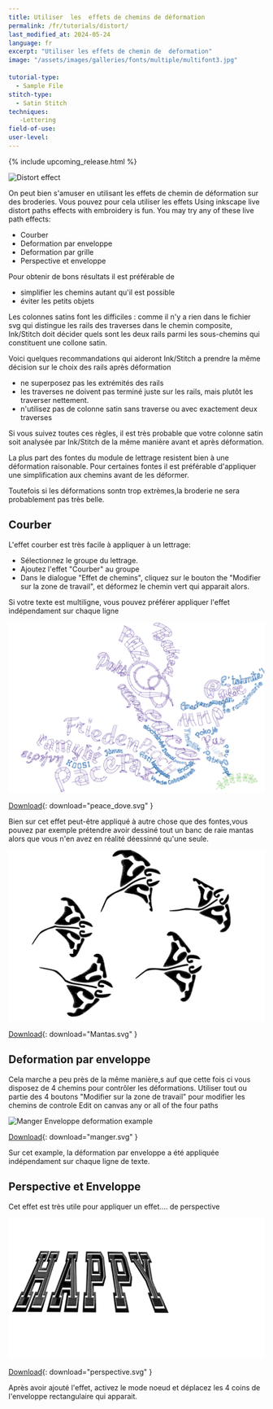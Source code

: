```yaml
---
title: Utiliser  les  effets de chemins de déformation
permalink: /fr/tutorials/distort/
last_modified_at: 2024-05-24
language: fr
excerpt: "Utiliser les effets de chemin de  deformation"
image: "/assets/images/galleries/fonts/multiple/multifont3.jpg"

tutorial-type:
  - Sample File
stitch-type: 
  - Satin Stitch
techniques:
   -Lettering
field-of-use:
user-level: 
---
```

{% include upcoming_release.html %}

![Distort effect](/assets/images/galleries/fonts/multiple/multifont3.jpg)

On  peut bien s'amuser en utilisant les effets de chemin de déformation sur des broderies. Vous pouvez pour cela utiliser les effets 
Using inkscape live distort paths effects with embroidery is fun. You may try any  of these live path effects: 

* Courber
* Deformation par enveloppe
* Deformation par grille
* Perspective et enveloppe

Pour obtenir de bons résultats il est préférable  de 
* simplifier les chemins  autant qu'il est possible
* éviter  les petits objets

Les  colonnes satins font  les  difficiles : comme il n'y a rien dans le fichier svg qui distingue les rails des 
traverses dans le chemin composite, Ink/Stitch doit décider quels sont les deux rails parmi les  sous-chemins qui constituent 
une collone satin.

Voici quelques recommandations  qui aideront Ink/Stitch a prendre la même décision sur le choix des  rails après déformation 


- ne superposez pas  les extrémités des rails
- les traverses  ne doivent  pas terminé   juste  sur les rails, mais plutôt les traverser nettement.
- n'utilisez pas de  colonne  satin sans traverse ou avec exactement deux traverses

Si vous suivez  toutes ces  règles, il est très probable que votre colonne satin soit analysée par Ink/Stitch  de la même
manière avant et après déformation.

La plus part des fontes du module de lettrage resistent bien à une déformation raisonable. Pour certaines fontes il est
préférable d'appliquer une simplification aux chemins avant de les déformer.

Toutefois si  les déformations  sontn trop extrèmes,la broderie ne sera probablement pas très belle.



## Courber

L'effet courber est très facile à appliquer à un lettrage:

* Sélectionnez le groupe du lettrage. 
* Ajoutez l'effet "Courber" au groupe
* Dans le dialogue "Effet de chemins", cliquez sur le bouton the "Modifier sur la zone de travail",
et déformez le chemin vert qui apparait alors.


Si votre texte est multiligne, vous pouvez préférer appliquer l'effet indépendament sur chaque ligne
 
![Lettering Bend Example](/assets/images/tutorials/distort/peace_dove.svg)

[Download](/assets/images/tutorials/distort/peace_dove.svg){: download="peace_dove.svg" }

Bien sur cet effet peut-être appliqué à autre chose que des fontes,vous pouvez par  exemple prétendre avoir dessiné tout
un banc de raie mantas alors que vous n'en avez en réalité déessinné qu'une seule.

![Mantas Bend Example](/assets/images/tutorials/distort/Mantas.svg)

[Download](/assets/images/tutorials/distort/Mantas.svg){: download="Mantas.svg" }

## Deformation par enveloppe

Cela marche a peu près de la même manière,s auf que cette fois ci vous disposez de 4 chemins pour contrôler les déformations.
Utiliser tout ou partie des  4 boutons "Modifier sur la zone de travail" pour modifier  les chemins de  controle
 Edit on canvas any or all of the four paths

![Manger Enveloppe deformation example](/assets/images/tutorials/distort/manger.svg)

[Download](/assets/images/tutorials/distort/manger.svg){: download="manger.svg" }

Sur cet example,  la déformation par enveloppe a été appliquée  indépendament sur chaque ligne de texte.

## Perspective et Enveloppe
Cet effet est très utile pour appliquer un effet.... de perspective


![perspective example](/assets/images/tutorials/distort/perspective.svg)

[Download](/assets/images/tutorials/distort/manger.svg){: download="perspective.svg" }

Après avoir ajouté l'effet, activez le mode noeud et déplacez  les 4 coins de l'enveloppe rectangulaire qui apparait.




